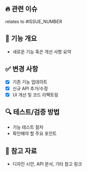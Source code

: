 ## 🔥 관련 이슈
relates to #ISSUE_NUMBER

## 💜 기능 개요
- 새로운 기능 혹은 개선 사항 요약

## ✅ 변경 사항
- [x] 기존 기능 업데이트
- [x] 신규 API 추가/수정
- [x] UI 개선 및 코드 리팩토링

## 🔍 테스트/검증 방법
- 기능 테스트 절차
- 확인해야 할 주요 포인트

## 👀 참고 자료
- 디자인 시안, API 문서, 기타 참고 링크
